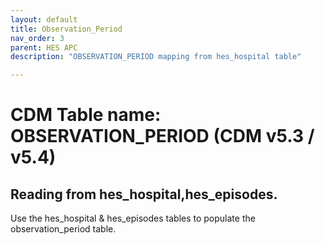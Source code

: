 ```yaml
---
layout: default
title: Observation_Period
nav_order: 3
parent: HES APC
description: "OBSERVATION_PERIOD mapping from hes_hospital table"

---
```



# CDM Table name: OBSERVATION_PERIOD (CDM v5.3 / v5.4)

## Reading from hes_hospital,hes_episodes.
Use the hes_hospital & hes_episodes tables to populate the observation_period table.